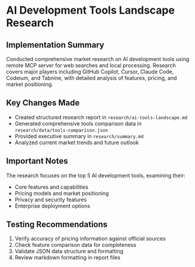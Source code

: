 # AI Development Tools Landscape Research

## Implementation Summary
Conducted comprehensive market research on AI development tools using remote MCP server for web searches and local processing. Research covers major players including GitHub Copilot, Cursor, Claude Code, Codeium, and Tabnine, with detailed analysis of features, pricing, and market positioning.

## Key Changes Made
- Created structured research report in `research/ai-tools-landscape.md`
- Generated comprehensive tools comparison data in `research/data/tools-comparison.json`
- Provided executive summary in `research/summary.md`
- Analyzed current market trends and future outlook

## Important Notes
The research focuses on the top 5 AI development tools, examining their:
- Core features and capabilities
- Pricing models and market positioning
- Privacy and security features
- Enterprise deployment options

## Testing Recommendations
1. Verify accuracy of pricing information against official sources
2. Check feature comparison data for completeness
3. Validate JSON data structure and formatting
4. Review markdown formatting in report files